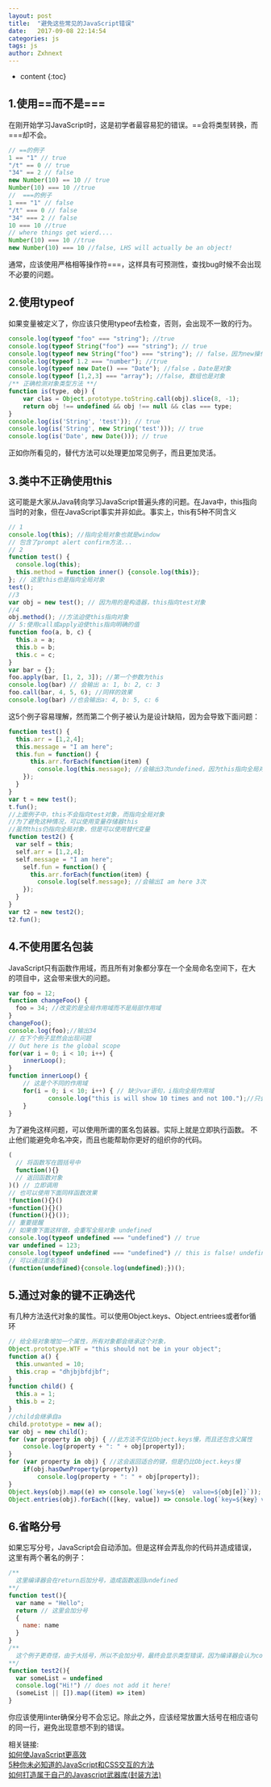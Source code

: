 ```yaml
---
layout: post
title:  "避免这些常见的JavaScript错误"
date:   2017-09-08 22:14:54
categories: js
tags: js
author: Zxhnext
---
```


* content
{:toc}

## 1.使用==而不是===
在刚开始学习JavaScript时，这是初学者最容易犯的错误。==会将类型转换，而===却不会。




```js
// ==的例子
1 == "1" // true
"/t" == 0 // true
"34" == 2 // false
new Number(10) == 10 // true
Number(10) === 10 //true
//  ===的例子
1 === "1" // false
"/t" === 0 // false
"34" === 2 // false
10 === 10 //true
// where things get wierd....
Number(10) === 10 //true
new Number(10) === 10 //false, LHS will actually be an object!
```
通常，应该使用严格相等操作符===，这样具有可预测性，查找bug时候不会出现不必要的问题。
## 2.使用typeof
如果变量被定义了，你应该只使用typeof去检查，否则，会出现不一致的行为。
```js
console.log(typeof "foo" === "string"); //true 
console.log(typeof String("foo") === "string"); // true
console.log(typeof new String("foo") === "string"); // false，因为new操作产生的都是对象。
console.log(typeof 1.2 === "number"); //true
console.log(typeof new Date() === "Date"); //false ，Date是对象
console.log(typeof [1,2,3] === "array"); //false, 数组也是对象
/** 正确检测对象类型方法 **/
function is(type, obj) {
    var clas = Object.prototype.toString.call(obj).slice(8, -1);
    return obj !== undefined && obj !== null && clas === type;
}
console.log(is('String', 'test')); // true
console.log(is('String', new String('test'))); // true
console.log(is('Date', new Date())); // true
```
正如你所看见的，替代方法可以处理更加常见例子，而且更加灵活。
## 3.类中不正确使用this
这可能是大家从Java转向学习JavaScript普遍头疼的问题。在Java中，this指向当时的对象，但在JavaScript事实并非如此。事实上，this有5种不同含义
```js
// 1
console.log(this); //指向全局对象也就是window
// 包含了prompt alert confirm方法...
// 2
function test() {
  console.log(this);
  this.method = function inner() {console.log(this)};
}; // 这里this也是指向全局对象
test();
//3
var obj = new test(); // 因为用的是构造器，this指向test对象
//4
obj.method(); //方法迫使this指向对象
// 5:使用call或apply迫使this指向明确的值
function foo(a, b, c) {
  this.a = a;
  this.b = b;
  this.c = c;
}
var bar = {};
foo.apply(bar, [1, 2, 3]); //第一个参数为this
console.log(bar) // 会输出 a: 1, b: 2, c: 3
foo.call(bar, 4, 5, 6); //同样的效果
console.log(bar) //也会输出a: 4, b: 5, c: 6
```
这5个例子容易理解，然而第二个例子被认为是设计缺陷，因为会导致下面问题：
```js
function test() {
  this.arr = [1,2,4];
  this.message = "I am here";
  this.fun = function() {
      this.arr.forEach(function(item) {
        console.log(this.message); //会输出3次undefined，因为this指向全局对象
    });
  }
}
var t = new test();
t.fun();
//上面例子中，this不会指向test对象，而指向全局对象
//为了避免这种情况，可以使用变量存储器this
//虽然this仍指向全局对象，但是可以使用替代变量
function test2() {
  var self = this;
  self.arr = [1,2,4];
  self.message = "I am here";
    self.fun = function() {
      this.arr.forEach(function(item) {
        console.log(self.message); //会输出I am here 3次
    });
  }
}
var t2 = new test2();
t2.fun();
```
## 4.不使用匿名包装
JavaScript只有函数作用域，而且所有对象都分享在一个全局命名空间下，在大的项目中，这会带来很大的问题。
```js
var foo = 12;
function changeFoo() {
  foo = 34; //改变的是全局作用域而不是局部作用域
}
changeFoo();
console.log(foo);//输出34
// 在下个例子显然会出现问题
// Out here is the global scope
for(var i = 0; i < 10; i++) {
    innerLoop();
}
function innerLoop() {
    // 这是个不同的作用域
    for(i = 0; i < 10; i++) { // 缺少var语句，i指向全局作用域
           console.log("this is will show 10 times and not 100.");//只会输出10次
    }
}
```
为了避免这样问题，可以使用所谓的匿名包装器。实际上就是立即执行函数。
不止他们能避免命名冲突，而且也能帮助你更好的组织你的代码。
```js
(
  // 将函数写在圆括号中
  function(){}
  // 返回函数对象
)() // 立即调用
// 也可以使用下面同样函数效果
!function(){}()
+function(){}()
(function(){}());
// 重要提醒
// 如果像下面这样做，会重写全局对象 undefined
console.log(typeof undefined === "undefined") // true
var undefined = 123;
console.log(typeof undefined === "undefined") // this is false! undefined is overwritten and replaced by the number 123
// 可以通过匿名包装
(function(undefined){console.log(undefined);})();
```
## 5.通过对象的键不正确迭代
有几种方法迭代对象的属性。可以使用Object.keys、Object.entriees或者for循环
```js
// 给全局对象增加一个属性，所有对象都会继承这个对象，
Object.prototype.WTF = "this should not be in your object";
function a() {
  this.unwanted = 10;
  this.crap = "dhjbjbfdjbf";
}
function child() {
  this.a = 1;
  this.b = 2;
}
//child会继承自a
child.prototype = new a();
var obj = new child();
for (var property in obj) { //此方法不仅比Object.keys慢，而且还包含父属性
    console.log(property + ": " + obj[property]);
}
for (var property in obj) { //这会返回适合的键，但是仍比Object.keys慢 
    if(obj.hasOwnProperty(property))
        console.log(property + ": " + obj[property]);
}
Object.keys(obj).map((e) => console.log(`key=${e}  value=${obj[e]}`)); // 最佳的方式
Object.entries(obj).forEach(([key, value]) => console.log(`key=${key} value=${value}`)); //这也是不错的方法
```
## 6.省略分号
如果忘写分号，JavaScript会自动添加。但是这样会弄乱你的代码并造成错误，这里有两个著名的例子：
```js
/**
  这里编译器会在return后加分号，造成函数返回undefined
**/
function test(){
  var name = "Hello";
  return // 这里会加分号
  {
    name: name
  }
}
/**
  这个例子更奇怪，由于大括号，所以不会加分号，最终会显示类型错误，因为编译器会认为console.log()是函数，而 (someList || []) 是参数
**/
function test2(){
  var someList = undefined
  console.log("Hi!") // does not add it here!
  (someList || []).map((item) => item) 
}
```
你应该使用linter确保分号不会忘记。除此之外，应该经常放置大括号在相应语句的同一行，避免出现意想不到的错误。

相关链接:  
[如何使JavaScript更高效](http://mp.weixin.qq.com/s/V5WEh6YBDMLDdFt-faY62w)  
[5种你未必知道的JavaScript和CSS交互的方法](https://mp.weixin.qq.com/s/O0lLzDi6RvpCKN95jduDeg)  
[如何打造属于自己的Javascript武器库(封装方法)](http://mp.weixin.qq.com/s/on2nOhjvgWj7dRdAJ1UzbQ)
